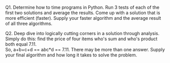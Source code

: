 Q1. Determine how to time programs in Python.  Run 3 tests of each of the first two solutions and 
average the results.
Come up with a solution that is more efficient (faster). 
Supply your faster algorithm and the average result of all three algorithms.

Q2. Deep dive into logically cutting corners in a solution through analysis. 
Simply do this: find the price of four items who's sum and who's product both equal 7.11.  
So, a+b+c+d == a*b*c*d == 7.11. 
There may be more than one answer. Supply your final algorithm and how long it takes to solve the problem.
